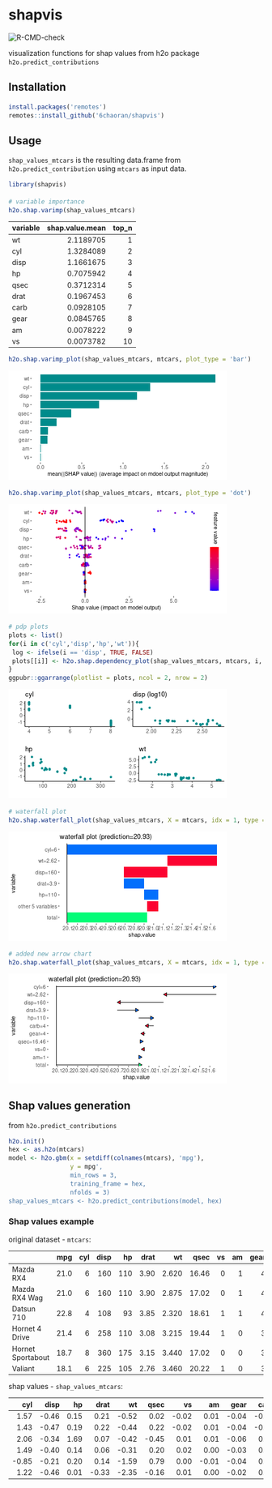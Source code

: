 # shapvis

![R-CMD-check](https://github.com/6chaoran/shapvis/workflows/R-CMD-check/badge.svg)

visualization functions for shap values from h2o package `h2o.predict_contributions`


## Installation

```r
install.packages('remotes')
remotes::install_github('6chaoran/shapvis')
```

## Usage

`shap_values_mtcars` is the resulting data.frame from `h2o.predict_contribution` 
using `mtcars` as input data.

```r
library(shapvis)

# variable importance
h2o.shap.varimp(shap_values_mtcars)
```
|variable | shap.value.mean| top_n|
|:--------|---------------:|-----:|
|wt       |       2.1189705|     1|
|cyl      |       1.3284089|     2|
|disp     |       1.1661675|     3|
|hp       |       0.7075942|     4|
|qsec     |       0.3712314|     5|
|drat     |       0.1967453|     6|
|carb     |       0.0928105|     7|
|gear     |       0.0845765|     8|
|am       |       0.0078222|     9|
|vs       |       0.0073782|    10|

```r
h2o.shap.varimp_plot(shap_values_mtcars, mtcars, plot_type = 'bar')
```
![](https://raw.githubusercontent.com/6chaoran/shapvis/master/images/varimp_plot_bar.png)

```r
h2o.shap.varimp_plot(shap_values_mtcars, mtcars, plot_type = 'dot')
```
![](https://raw.githubusercontent.com/6chaoran/shapvis/master/images/varimp_plot_dot.png)

```r
# pdp plots
plots <- list()
for(i in c('cyl','disp','hp','wt')){
 log <- ifelse(i == 'disp', TRUE, FALSE)
 plots[[i]] <- h2o.shap.dependency_plot(shap_values_mtcars, mtcars, i, log)
}
ggpubr::ggarrange(plotlist = plots, ncol = 2, nrow = 2)
```
![](https://raw.githubusercontent.com/6chaoran/shapvis/master/images/dependency_plot.png)

```r
# waterfall plot
h2o.shap.waterfall_plot(shap_values_mtcars, X = mtcars, idx = 1, type = 'bar', max.display = 5)
```
![](https://raw.githubusercontent.com/6chaoran/shapvis/master/images/waterfall_plot_bar.png)

```r
# added new arrow chart
h2o.shap.waterfall_plot(shap_values_mtcars, X = mtcars, idx = 1, type = 'arrow')
```
![](https://raw.githubusercontent.com/6chaoran/shapvis/master/images/waterfall_plot_arrow.png)


## Shap values generation

from `h2o.predict_contributions`

```r
h2o.init() 
hex <- as.h2o(mtcars) 
model <- h2o.gbm(x = setdiff(colnames(mtcars), 'mpg'), 
                 y = mpg',
                 min_rows = 3, 
                 training_frame = hex, 
                 nfolds = 3) 
shap_values_mtcars <- h2o.predict_contributions(model, hex)
```

### Shap values example

original dataset - `mtcars`:

|                  |  mpg| cyl| disp|  hp| drat|    wt|  qsec| vs| am| gear| carb|
|:-----------------|----:|---:|----:|---:|----:|-----:|-----:|--:|--:|----:|----:|
|Mazda RX4         | 21.0|   6|  160| 110| 3.90| 2.620| 16.46|  0|  1|    4|    4|
|Mazda RX4 Wag     | 21.0|   6|  160| 110| 3.90| 2.875| 17.02|  0|  1|    4|    4|
|Datsun 710        | 22.8|   4|  108|  93| 3.85| 2.320| 18.61|  1|  1|    4|    1|
|Hornet 4 Drive    | 21.4|   6|  258| 110| 3.08| 3.215| 19.44|  1|  0|    3|    1|
|Hornet Sportabout | 18.7|   8|  360| 175| 3.15| 3.440| 17.02|  0|  0|    3|    2|
|Valiant           | 18.1|   6|  225| 105| 2.76| 3.460| 20.22|  1|  0|    3|    1|

shap values - `shap_values_mtcars`:

|   cyl|  disp|   hp|  drat|    wt|  qsec|    vs|    am|  gear|  carb| BiasTerm|
|-----:|-----:|----:|-----:|-----:|-----:|-----:|-----:|-----:|-----:|--------:|
|  1.57| -0.46| 0.15|  0.21| -0.52|  0.02| -0.02|  0.01| -0.04| -0.08|    20.09|
|  1.43| -0.47| 0.19|  0.22| -0.44|  0.22| -0.02|  0.01| -0.04| -0.09|    20.09|
|  2.06| -0.34| 1.69|  0.07| -0.42| -0.45|  0.01|  0.01| -0.06|  0.05|    20.09|
|  1.49| -0.40| 0.14|  0.06| -0.31|  0.20|  0.02|  0.00| -0.03|  0.11|    20.09|
| -0.85| -0.21| 0.20|  0.14| -1.59|  0.79|  0.00| -0.01| -0.04|  0.19|    20.09|
|  1.22| -0.46| 0.01| -0.33| -2.35| -0.16|  0.01|  0.00| -0.02|  0.06|    20.09|
